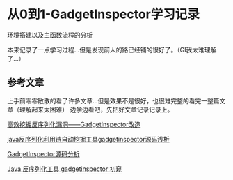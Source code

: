 # 从0到1-GadgetInspector学习记录

[环境搭建以及主函数流程的分析](https://github.com/Xsw6/JavaSec/blob/main/JAVA%E5%AE%89%E5%85%A8%E5%AD%A6%E4%B9%A0-GadgetInspector/GadgetInspector%EF%BC%88%E7%AC%AC%E4%B8%80%E5%A4%A9%E7%8E%AF%E5%A2%83%E7%9A%84%E6%90%AD%E5%BB%BA%E4%BB%A5%E5%8F%8AMain%E5%87%BD%E6%95%B0%E7%9A%84%E6%B5%81%E7%A8%8B%EF%BC%89.md)

本来记录了一点学习过程...但是发现前人的路已经铺的很好了。（GI我太难理解了...）

## 参考文章
上手前零零散散的看了许多文章...但是效果不是很好，也很难完整的看完一整篇文章（理解起来太困难）
边学边看吧，先把好文章记录记录上。

[高效挖掘反序列化漏洞——GadgetInspector改造](https://su18.org/post/gadgetor/)

[java反序列化利用链自动挖掘工具gadgetinspector源码浅析](https://xz.aliyun.com/t/7058)

[GadgetInspector源码分析](https://fynch3r.github.io/GadgetInspector%E6%BA%90%E7%A0%81%E5%88%86%E6%9E%90/)

[Java 反序列化工具 gadgetinspector 初窥](https://paper.seebug.org/1034/)
